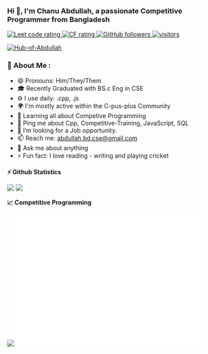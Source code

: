 ### Hi 👋, I'm Chanu Abdullah, a passionate Competitive Programmer from Bangladesh

<p align="left">
  <a href="https://leetcode.com/Abdullah-Hub/">
    <img src="https://cp-logo.vercel.app/leetcode/Abdullah-Hub" alt="Leet code rating" />
  </a>
  <a href="https://codeforces.com/profile/Log_out">
    <img src="https://cp-logo.vercel.app/codeforces/Log_out" alt="CF rating" />
  </a>
  <a href="https://github.com/Hub-of-Abdullah?tab=followers">
    <img alt="GitHub followers" src="https://img.shields.io/github/followers/Hub-of-Abdullah?color=green&logo=github">
  </a>
  <a href="https://github.com/Hub-of-Abdullah/">
    <img src="https://komarev.com/ghpvc/?username=Hub-of-Abdullah" alt="visitors" />
  </a>

<p align="left"> <a href="https://github.com/ryo-ma/github-profile-trophy"><img src="https://github-profile-trophy.vercel.app/?username=Hub-of-Abdullah" theme="dark" alt="Hub-of-Abdullah" /></a> </p>



### 💫 About Me :
- 😄 Pronouns: Him/They/Them
- 🎓 Recently Graduated with BS.c Eng in CSE
- ⚙️ I use daily: .cpp, .js
- 🌍 I'm mostly active within the C-pus-plus Community
- 🌱 Learning all about Competive Programming
- 💬 Ping me about Cpp, Competitive-Training, JavaScript, SQL
- 🤔 I’m looking for a Job opportunity.
- 📫 Reach me: abdullah.bd.cse@gmail.com
- 💬 Ask me about anything
- ⚡ Fun fact: I love reading - writing and playing cricket

<b>⚡ Github Statistics </b>

<p float="left">
<img height="180em" src="https://github-readme-stats.vercel.app/api?username=Hub-of-Abdullah&show_icons=true&title_color=ffffff&icon_color=bb2acf&text_color=daf7dc&bg_color=151515" /> 
<img height="180em" src="https://github-readme-stats.vercel.app/api/top-langs/?username=sudiptob2&show_icons=true&title_color=ffffff&icon_color=bb2acf&text_color=daf7dc&bg_color=151515&hide_border=true&layout=compact&langs_count=8"/>
</p>

<b>&#128200; Competitive Programming</b>

<p float="left">
<img height="298em" src="https://leetcard.jacoblin.cool/Abdullah-Hub?theme=dark&font=Karma&ext=contest" />
<img height="308em" src="https://raw.githubusercontent.com/Hub-of-Abdullah/cf-stats/main/output/light_card.svg" />
</p>


